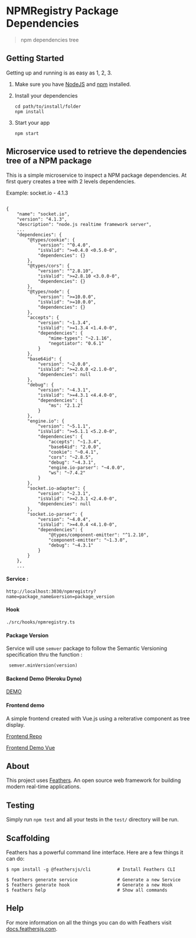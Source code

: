 # NPMRegistry Package Dependencies

> npm dependencies tree

## Getting Started

Getting up and running is as easy as 1, 2, 3.

1. Make sure you have [NodeJS](https://nodejs.org/) and [npm](https://www.npmjs.com/) installed.
2. Install your dependencies

    ```
    cd path/to/install/folder
    npm install
    ```

3. Start your app

    ```
    npm start
    ```

## Microservice used to retrieve the dependencies tree of a NPM package

This is a simple microservice to inspect a NPM package dependencies. At first query creates a tree with 2 levels dependencies. 

Example: socket.io - 4.1.3

```

{
    "name": "socket.io",
    "version": "4.1.3",
    "description": "node.js realtime framework server",
    ...
    "dependencies": {
        "@types/cookie": {
            "version": "^0.4.0",
            "isValid": ">=0.4.0 <0.5.0-0",
            "dependencies": {}
        },
        "@types/cors": {
            "version": "^2.8.10",
            "isValid": ">=2.8.10 <3.0.0-0",
            "dependencies": {}
        },
        "@types/node": {
            "version": ">=10.0.0",
            "isValid": ">=10.0.0",
            "dependencies": {}
        },
        "accepts": {
            "version": "~1.3.4",
            "isValid": ">=1.3.4 <1.4.0-0",
            "dependencies": {
                "mime-types": "~2.1.16",
                "negotiator": "0.6.1"
            }
        },
        "base64id": {
            "version": "~2.0.0",
            "isValid": ">=2.0.0 <2.1.0-0",
            "dependencies": null
        },
        "debug": {
            "version": "~4.3.1",
            "isValid": ">=4.3.1 <4.4.0-0",
            "dependencies": {
                "ms": "2.1.2"
            }
        },
        "engine.io": {
            "version": "~5.1.1",
            "isValid": ">=5.1.1 <5.2.0-0",
            "dependencies": {
                "accepts": "~1.3.4",
                "base64id": "2.0.0",
                "cookie": "~0.4.1",
                "cors": "~2.8.5",
                "debug": "~4.3.1",
                "engine.io-parser": "~4.0.0",
                "ws": "~7.4.2"
            }
        },
        "socket.io-adapter": {
            "version": "~2.3.1",
            "isValid": ">=2.3.1 <2.4.0-0",
            "dependencies": null
        },
        "socket.io-parser": {
            "version": "~4.0.4",
            "isValid": ">=4.0.4 <4.1.0-0",
            "dependencies": {
                "@types/component-emitter": "^1.2.10",
                "component-emitter": "~1.3.0",
                "debug": "~4.3.1"
            }
        }
    },
    ...

```

#### Service :

```
http://localhost:3030/npmregistry?name=package_name&version=package_version 

```

#### Hook

```
./src/hooks/npmregistry.ts
```

#### Package Version

Service will use ```semver``` package to follow the Semantic Versioning specification thru the function :

```
 semver.minVersion(version)
```

#### Backend Demo (Heroku Dyno)

[DEMO](https://npmdep.herokuapp.com/npmregistry?name=socket.io&version=4.1.3)

#### Frontend demo 


A simple frontend created with Vue.js using a reiterative component as tree display.

[Frontend Repo](https://github.com/swina/vue-npmpackage)

[Frontend Demo Vue](https://vue-npmpackage.vercel.app/)


## About

This project uses [Feathers](http://feathersjs.com). An open source web framework for building modern real-time applications.


## Testing

Simply run `npm test` and all your tests in the `test/` directory will be run.

## Scaffolding

Feathers has a powerful command line interface. Here are a few things it can do:

```
$ npm install -g @feathersjs/cli          # Install Feathers CLI

$ feathers generate service               # Generate a new Service
$ feathers generate hook                  # Generate a new Hook
$ feathers help                           # Show all commands
```

## Help

For more information on all the things you can do with Feathers visit [docs.feathersjs.com](http://docs.feathersjs.com).
